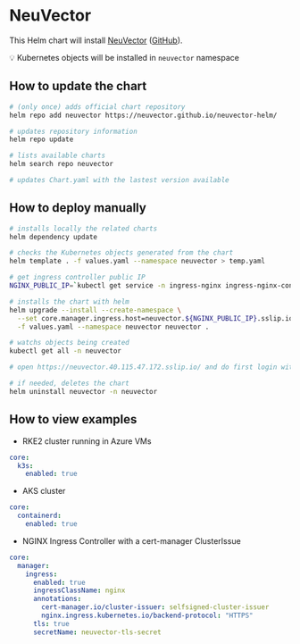 # NeuVector

This Helm chart will install [NeuVector](https://github.com/neuvector/neuvector) ([GitHub](https://github.com/neuvector/neuvector-helm)).

💡 Kubernetes objects will be installed in `neuvector` namespace

## How to update the chart

```bash
# (only once) adds official chart repository
helm repo add neuvector https://neuvector.github.io/neuvector-helm/

# updates repository information
helm repo update

# lists available charts
helm search repo neuvector

# updates Chart.yaml with the lastest version available
```

## How to deploy manually

```bash
# installs locally the related charts
helm dependency update

# checks the Kubernetes objects generated from the chart
helm template . -f values.yaml --namespace neuvector > temp.yaml

# get ingress controller public IP
NGINX_PUBLIC_IP=`kubectl get service -n ingress-nginx ingress-nginx-controller --output jsonpath='{.status.loadBalancer.ingress[0].ip}'`

# installs the chart with helm
helm upgrade --install --create-namespace \
  --set core.manager.ingress.host=neuvector.${NGINX_PUBLIC_IP}.sslip.io \
  -f values.yaml --namespace neuvector neuvector .

# watchs objects being created
kubectl get all -n neuvector

# open https://neuvector.40.115.47.172.sslip.io/ and do first login with login/login (if connection timeout, wait a little and retry)

# if needed, deletes the chart
helm uninstall neuvector -n neuvector
```

## How to view examples

* RKE2 cluster running in Azure VMs

```yaml
core:
  k3s:
    enabled: true
```

* AKS cluster

```yaml
core:
  containerd:
    enabled: true
```

* NGINX Ingress Controller with a cert-manager ClusterIssue

```yaml
core:
  manager:
    ingress:
      enabled: true
      ingressClassName: nginx
      annotations:
        cert-manager.io/cluster-issuer: selfsigned-cluster-issuer
        nginx.ingress.kubernetes.io/backend-protocol: "HTTPS"
      tls: true
      secretName: neuvector-tls-secret
```
